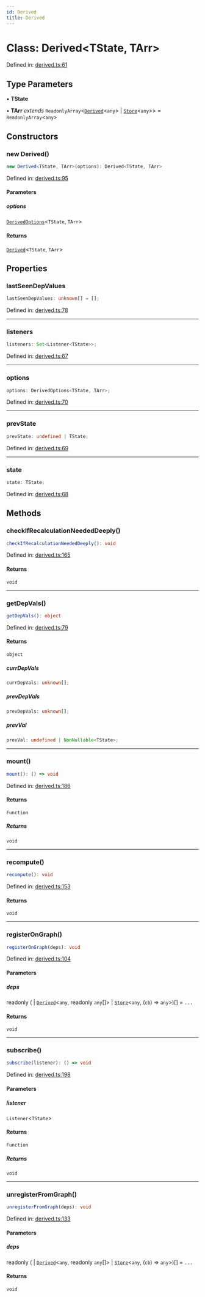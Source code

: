 ```yaml
---
id: Derived
title: Derived
---
```


<!-- DO NOT EDIT: this page is autogenerated from the type comments -->

# Class: Derived\<TState, TArr\>

Defined in: [derived.ts:61](https://github.com/TanStack/store/blob/main/packages/store/src/derived.ts#L61)

## Type Parameters

• **TState**

• **TArr** *extends* `ReadonlyArray`\<[`Derived`](../derived.md)\<`any`\> \| [`Store`](../store.md)\<`any`\>\> = `ReadonlyArray`\<`any`\>

## Constructors

### new Derived()

```ts
new Derived<TState, TArr>(options): Derived<TState, TArr>
```

Defined in: [derived.ts:95](https://github.com/TanStack/store/blob/main/packages/store/src/derived.ts#L95)

#### Parameters

##### options

[`DerivedOptions`](../../interfaces/derivedoptions.md)\<`TState`, `TArr`\>

#### Returns

[`Derived`](../derived.md)\<`TState`, `TArr`\>

## Properties

### lastSeenDepValues

```ts
lastSeenDepValues: unknown[] = [];
```

Defined in: [derived.ts:78](https://github.com/TanStack/store/blob/main/packages/store/src/derived.ts#L78)

***

### listeners

```ts
listeners: Set<Listener<TState>>;
```

Defined in: [derived.ts:67](https://github.com/TanStack/store/blob/main/packages/store/src/derived.ts#L67)

***

### options

```ts
options: DerivedOptions<TState, TArr>;
```

Defined in: [derived.ts:70](https://github.com/TanStack/store/blob/main/packages/store/src/derived.ts#L70)

***

### prevState

```ts
prevState: undefined | TState;
```

Defined in: [derived.ts:69](https://github.com/TanStack/store/blob/main/packages/store/src/derived.ts#L69)

***

### state

```ts
state: TState;
```

Defined in: [derived.ts:68](https://github.com/TanStack/store/blob/main/packages/store/src/derived.ts#L68)

## Methods

### checkIfRecalculationNeededDeeply()

```ts
checkIfRecalculationNeededDeeply(): void
```

Defined in: [derived.ts:165](https://github.com/TanStack/store/blob/main/packages/store/src/derived.ts#L165)

#### Returns

`void`

***

### getDepVals()

```ts
getDepVals(): object
```

Defined in: [derived.ts:79](https://github.com/TanStack/store/blob/main/packages/store/src/derived.ts#L79)

#### Returns

`object`

##### currDepVals

```ts
currDepVals: unknown[];
```

##### prevDepVals

```ts
prevDepVals: unknown[];
```

##### prevVal

```ts
prevVal: undefined | NonNullable<TState>;
```

***

### mount()

```ts
mount(): () => void
```

Defined in: [derived.ts:186](https://github.com/TanStack/store/blob/main/packages/store/src/derived.ts#L186)

#### Returns

`Function`

##### Returns

`void`

***

### recompute()

```ts
recompute(): void
```

Defined in: [derived.ts:153](https://github.com/TanStack/store/blob/main/packages/store/src/derived.ts#L153)

#### Returns

`void`

***

### registerOnGraph()

```ts
registerOnGraph(deps): void
```

Defined in: [derived.ts:104](https://github.com/TanStack/store/blob/main/packages/store/src/derived.ts#L104)

#### Parameters

##### deps

readonly (
  \| [`Derived`](../derived.md)\<`any`, readonly `any`[]\>
  \| [`Store`](../store.md)\<`any`, (`cb`) => `any`\>)[] = `...`

#### Returns

`void`

***

### subscribe()

```ts
subscribe(listener): () => void
```

Defined in: [derived.ts:198](https://github.com/TanStack/store/blob/main/packages/store/src/derived.ts#L198)

#### Parameters

##### listener

`Listener`\<`TState`\>

#### Returns

`Function`

##### Returns

`void`

***

### unregisterFromGraph()

```ts
unregisterFromGraph(deps): void
```

Defined in: [derived.ts:133](https://github.com/TanStack/store/blob/main/packages/store/src/derived.ts#L133)

#### Parameters

##### deps

readonly (
  \| [`Derived`](../derived.md)\<`any`, readonly `any`[]\>
  \| [`Store`](../store.md)\<`any`, (`cb`) => `any`\>)[] = `...`

#### Returns

`void`
